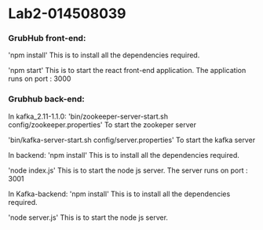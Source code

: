 # Lab2-014508039

### GrubHub front-end:

'npm install'
This is to install all the dependencies required.

'npm start'
This is to start the react front-end application. The application runs on port : 3000

### Grubhub back-end:

In kafka_2.11-1.1.0:
'bin/zookeeper-server-start.sh config/zookeeper.properties'
To start the zookeper server

'bin/kafka-server-start.sh config/server.properties'
To start the kafka server

In backend: 
'npm install'
This is to install all the dependencies required.

'node index.js'
This is to start the node js server. The server runs on port : 3001

In Kafka-backend:
'npm install'
This is to install all the dependencies required.

'node server.js'
This is to start the node js server.

